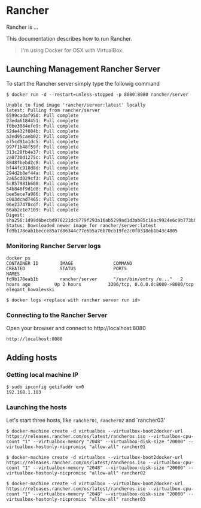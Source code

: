 # Rancher

Rancher is ... 

This documentation describes how to run Rancher.

> I'm using Docker for OSX with VirtualBox.

## Launching Management Rancher Server

To start the Rancher server simply type the followig command

```
$ docker run -d --restart=unless-stopped -p 8080:8080 rancher/server

Unable to find image 'rancher/server:latest' locally
latest: Pulling from rancher/server
6599cadaf950: Pull complete 
23eda618d451: Pull complete 
f0be3084efe9: Pull complete 
52de432f084b: Pull complete 
a3ed95caeb02: Pull complete 
e75cd91a1dc5: Pull complete 
997f1b48f59f: Pull complete 
313c28fb4e37: Pull complete 
2a0730d1275c: Pull complete 
8848fbebd2c8: Pull complete 
bf44fc918d8d: Pull complete 
294d2b8ef44a: Pull complete 
2a65cd029cf3: Pull complete 
5c857981b608: Pull complete 
54b840f9d1d8: Pull complete 
bee5ece7a986: Pull complete 
c003dcad7465: Pull complete 
96e237478cdf: Pull complete 
66ab2e1e7109: Pull complete 
Digest: sha256:1d99d6becbd976221dc8779f293a16ab5299ad1d3ab85c16ac9924e6c9b773bb
Status: Downloaded newer image for rancher/server:latest
fd9b178eab1becce85a7d86344c77e6b5a76b70cb19fe2c0f0318eb1b43c4805
```

### Monitoring Rancher Server logs

```
docker ps
CONTAINER ID        IMAGE               COMMAND                  CREATED             STATUS              PORTS                              NAMES
fd9b178eab1b        rancher/server      "/usr/bin/entry /u..."   2 hours ago         Up 2 hours          3306/tcp, 0.0.0.0:8080->8080/tcp   elegant_kowalevski
```

```
$ docker logs <replace with rancher server run id>
```

### Connecting to the Rancher Server

Open your browser and connect to http://localhost:8080

```
http://localhost:8080
```


## Adding hosts

### Getting local machine IP

```
$ sudo ipconfig getifaddr en0
192.168.1.103
```

### Launching the hosts

Let's start three hosts, like `rancher01`, `rancher02` and  `rancher03'  

```
$ docker-machine create -d virtualbox --virtualbox-boot2docker-url https://releases.rancher.com/os/latest/rancheros.iso --virtualbox-cpu-count "1" --virtualbox-memory "2048" --virtualbox-disk-size "20000" --virtualbox-hostonly-nicpromisc "allow-all" rancher01

$ docker-machine create -d virtualbox --virtualbox-boot2docker-url https://releases.rancher.com/os/latest/rancheros.iso --virtualbox-cpu-count "1" --virtualbox-memory "2048" --virtualbox-disk-size "20000" --virtualbox-hostonly-nicpromisc "allow-all" rancher02

$ docker-machine create -d virtualbox --virtualbox-boot2docker-url https://releases.rancher.com/os/latest/rancheros.iso --virtualbox-cpu-count "1" --virtualbox-memory "2048" --virtualbox-disk-size "20000" --virtualbox-hostonly-nicpromisc "allow-all" rancher03
```

